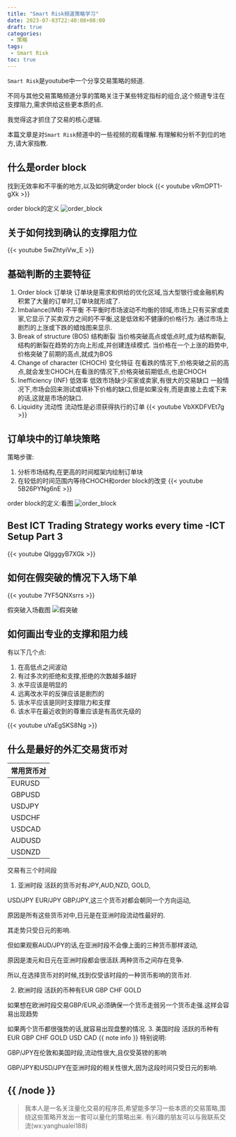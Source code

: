 ```yaml
---
title: "Smart Risk频道策略学习"
date: 2023-07-03T22:40:08+08:00
draft: true
categories:
 - 策略
tags:
 - Smart Risk
toc: true
---
```


`Smart Risk`是youtube中一个分享交易策略的频道.

不同与其他交易策略频道分享的策略关注于某些特定指标的组合,这个频道专注在支撑阻力,需求供给这些更本质的点.

我觉得这才抓住了交易的核心逻辑.

本篇文章是对`Smart Risk`频道中的一些视频的观看理解.有理解和分析不到位的地方,请大家指教.

## 什么是order block
找到无效率和不平衡的地方,以及如何确定order block
{{< youtube vRmOPT1-gXk >}}

order block的定义
![order_block](https://i.imgur.com/P1Suvkc.png)

## 关于如何找到确认的支撑阻力位
{{< youtube 5wZhtyiVw_E >}}

## 基础判断的主要特征
1. Order block 订单块
订单块是需求和供给的优化区域,当大型银行或金融机构积累了大量的订单时,订单块就形成了.
2. Imbalance(IMB) 不平衡
不平衡时市场波动不均衡的领域,市场上只有买家或卖家,它显示了买卖双方之间的不平衡,这是低效和不健康的价格行为.
通过市场上剧烈的上涨或下跌的蜡烛图来显示.
3. Break of structure (BOS) 结构断裂
当价格突破高点或低点时,成为结构断裂,结构的断裂在趋势的方向上形成,并创建连续模式.
当价格在一个上涨的趋势中,价格突破了前期的高点,就成为BOS
4. Change of character (CHOCH) 变化特征
在看跌的情况下,价格突破之前的高点,就会发生CHOCH,在看涨的情况下,价格突破前期低点,也是CHOCH
5. Inefficiency (INF) 低效率
低效市场缺少买家或卖家,有很大的交易缺口
一般情况下,市场会回来测试或填补下价格的缺口,但是如果没有,而是直接上去或下来的话,这就是市场的缺口.
6. Liquidity 流动性
流动性是必须获得执行的订单
{{< youtube VbXKDFVEt7g >}}

## 订单块中的订单块策略
策略步骤:
1. 分析市场结构,在更高的时间框架内绘制订单块
2. 在较低的时间范围内等待CHOCH和order block的改变
{{< youtube 5B26PYNg6nE >}}

order block的定义:看图
![order_block](https://i.imgur.com/P1Suvkc.png)

## Best ICT Trading Strategy works every time -ICT Setup Part 3
{{< youtube QlgggyB7XGk >}}

## 如何在假突破的情况下入场下单

{{< youtube 7YF5QNXsrrs >}}

假突破入场截图
![假突破](https://i.imgur.com/9W4NhDs.png)


## 如何画出专业的支撑和阻力线
有以下几个点:
1. 在高低点之间波动
2. 有过多次的拒绝和支撑,拒绝的次数越多越好
3. 水平应该是明显的
4. 远离改水平的反弹应该是剧烈的
5. 该水平应该是同时支撑阻力和支撑
6. 该水平在最近收到的尊重应该是有高优先级的

{{< youtube uYaEgSKS8Ng >}}

## 什么是最好的外汇交易货币对
|常用货币对|
|---|
|EURUSD|
|GBPUSD|
|USDJPY|
|USDCHF|
|USDCAD|
|AUDUSD|
|USDNZD|

交易有三个时间段
1. 亚洲时段
活跃的货币对有JPY,AUD,NZD, GOLD,

USD/JPY EUR/JPY GBP/JPY,这三个货币对都会朝同一个方向运动,

原因是所有这些货币对中,日元是在亚洲时段流动性最好的.

其走势只受日元的影响.

但如果观察AUD/JPY的话,在亚洲时段不会像上面的三种货币那样波动,

原因是澳元和日元在亚洲时段都会很活跃.两种货币之间存在竞争.

所以,在选择货币对的时候,找到仅受该时段的一种货币影响的货币对.

2. 欧洲时段
活跃的币种有EUR GBP CHF GOLD

如果想在欧洲时段交易GBP/EUR,必须确保一个货币走弱另一个货币走强.这样会容易出现趋势

如果两个货币都很强势的话,就容易出现盘整的情况.
3. 美国时段
活跃的币种有EUR GBP CHF GOLD USD CAD 
{{ note info }}
特别说明:

GBP/JPY在伦敦和美国时段,流动性很大,且仅受英镑的影响

GBP/JPY和USD/JPY在亚洲时段的相关性很大,因为这段时间只受日元的影响.

{{ /node }}
---

> 我本人是一名关注量化交易的程序员,希望能多学习一些本质的交易策略,围绕这些策略开发出一套可以量化的策略出来.
> 有兴趣的朋友可以与我联系交流(wx:yanghualei188)
